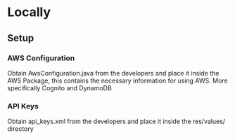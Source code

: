 # Locally

## Setup

### AWS Configuration
Obtain AwsConfiguration.java from the developers and place it inside the AWS Package, this contains the necessary information for using AWS. More specifically Cognito and DynamoDB

### API Keys
Obtain api_keys.xml from the developers and place it inside the res/values/ directory
